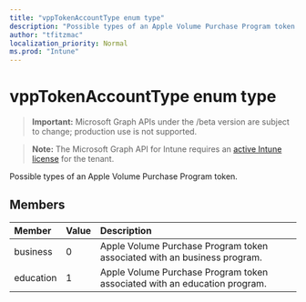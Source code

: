 ```yaml
---
title: "vppTokenAccountType enum type"
description: "Possible types of an Apple Volume Purchase Program token."
author: "tfitzmac"
localization_priority: Normal
ms.prod: "Intune"
---
```


# vppTokenAccountType enum type

> **Important:** Microsoft Graph APIs under the /beta version are subject to change; production use is not supported.

> **Note:** The Microsoft Graph API for Intune requires an [active Intune license](https://go.microsoft.com/fwlink/?linkid=839381) for the tenant.

Possible types of an Apple Volume Purchase Program token.

## Members
|Member|Value|Description|
|:---|:---|:---|
|business|0|Apple Volume Purchase Program token associated with an business program.|
|education|1|Apple Volume Purchase Program token associated with an education program.|




